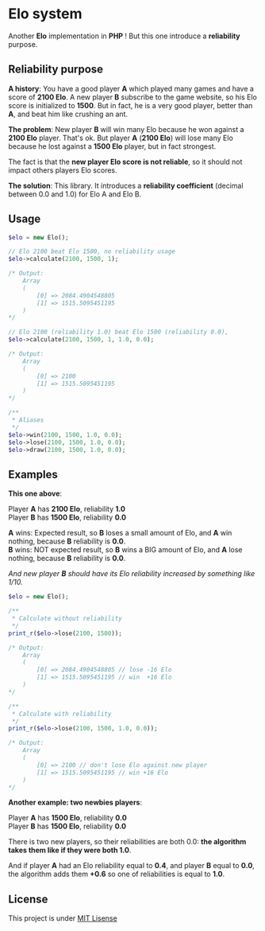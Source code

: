 Elo system
==========

Another **Elo** implementation in **PHP** ! But this one introduce a **reliability** purpose.


## Reliability purpose

**A history**: You have a good player **A** which played many games and have a score of **2100 Elo**.
A new player **B** subscribe to the game website, so his Elo score is initialized to **1500**.
But in fact, he is a very good player, better than **A**, and beat him like crushing an ant.

**The problem**: New player **B** will win many Elo because he won against a **2100 Elo** player. That's ok.
But player **A** (**2100 Elo**) will lose many Elo because he lost against a **1500 Elo** player, but in fact strongest.

The fact is that the **new player Elo score is not reliable**, so it should not impact others players Elo scores.

**The solution**: This library. It introduces a **reliability coefficient** (decimal between 0.0 and 1.0) for Elo A and Elo B.


## Usage

``` php
$elo = new Elo();

// Elo 2100 beat Elo 1500, no reliability usage
$elo->calculate(2100, 1500, 1);

/* Output:
    Array
    (
        [0] => 2084.4904548805
        [1] => 1515.5095451195
    )
*/

// Elo 2100 (reliability 1.0) beat Elo 1500 (reliability 0.0), 
$elo->calculate(2100, 1500, 1, 1.0, 0.0);

/* Output:
    Array
    (
        [0] => 2100
        [1] => 1515.5095451195
    )
*/

/**
 * Aliases
 */
$elo->win(2100, 1500, 1.0, 0.0);
$elo->lose(2100, 1500, 1.0, 0.0);
$elo->draw(2100, 1500, 1.0, 0.0);
```


## Examples

**This one above**:

Player **A** has **2100 Elo**, reliability **1.0**<br />
Player **B** has **1500 Elo**, reliability **0.0**<br />

**A** wins: Expected result,     so **B** loses a small amount of Elo, and **A** win nothing, because **B** reliability is **0.0**.<br />
**B** wins: NOT expected result, so **B** wins a BIG amount of Elo, and **A** lose nothing,   because **B** reliability is **0.0**.<br />

*And new player* ***B*** *should have its Elo reliability increased by something like 1/10.*<br />

``` php
$elo = new Elo();

/**
 * Calculate without reliability
 */
print_r($elo->lose(2100, 1500));

/* Output:
    Array
    (
        [0] => 2084.4904548805 // lose -16 Elo
        [1] => 1515.5095451195 // win  +16 Elo
    )
*/

/**
 * Calculate with reliability
 */
print_r($elo->lose(2100, 1500, 1.0, 0.0));

/* Output:
    Array
    (
        [0] => 2100 // don't lose Elo against new player
        [1] => 1515.5095451195 // win +16 Elo
    )
*/
```

**Another example: two newbies players**:

Player **A** has **1500 Elo**, reliability **0.0**<br />
Player **B** has **1500 Elo**, reliability **0.0**<br />

There is two new players, so their reliabilities are both 0.0: **the algorithm takes them like if they were both 1.0**.

And if player **A** had an Elo reliability equal to **0.4**, and player **B** equal to **0.0**,
the algorithm adds them **+0.6** so one of reliabilities is equal to **1.0**.


## License

This project is under [MIT Lisense](https://github.com/alcalyn/elo/blob/master/LICENSE)
